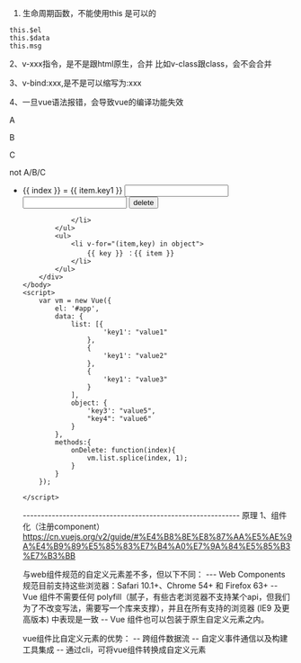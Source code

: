 
1. 生命周期函数，不能使用this
是可以的
```
this.$el
this.$data
this.msg
```

2、v-xxx指令，是不是跟html原生，合并
比如v-class跟class，会不会合并

3、v-bind:xxx,是不是可以缩写为:xxx

4、一旦vue语法报错，会导致vue的编译功能失效
<!DOCTYPE html>
<html>
	<head>
		<meta charset="utf-8">
		<title></title>
		<script src="../vue.js"></script>
	</head>
	<body>
		<div id="app">
			<p v-if="type === 'A'">A</p>
			<p v-else-if="type === 'B'">B</p>
			<p v-else-if="type === 'C'">C</p>
			<p v-else>not A/B/C</p>
		</div>
	</body>
	<script>
		var app = new Vue({
		  el: '#app',
		  data: {
		    type: A
		  }
		});
		
	</script>
</html>

5、解决列表循环下，就地复用，导致元素错乱
input元素（未采用:value指令进行初始赋值）会有这个问题


6、注意列表循环下，如果input采用:value指令进行初始赋值,你修改了input值，在删除数组数据后，触发dom响应，修改的值会恢复成初始值
<!DOCTYPE html>
<html>
	<head>
		<meta charset="utf-8">
		<title></title>
		<script src="../vue.js"></script>
	</head>
	<body>
		<div id="app">
			<ul>
				<li v-for="(item,index) in list" :key="index">
					{{ index }} = {{ item.key1 }}
					<input type="text"></input>
					<!-- 这种就不会有问题 -->
					<input type="text" :value="item.key1"></input>
					<button @click="onDelete(index)">delete</button>

				</li>
			</ul>
			<ul>
				<li v-for="(item,key) in object">
					{{ key }} ：{{ item }}
				</li>
			</ul>
		</div>
	</body>
	<script>
		var vm = new Vue({
			el: '#app',
			data: {
				list: [{
						'key1': "value1"
					},
					{
						'key1': "value2"
					},
					{
						'key1': "value3"
					}
				],
				object: {
					'key3': "value5",
					"key4": "value6"
				}
			},
			methods:{
				onDelete: function(index){
					vm.list.splice(index, 1);
				}
			}
		});
		
	</script>
</html>



------------------------------------------------------------ 原理
1、组件化（注册component）
https://cn.vuejs.org/v2/guide/#%E4%B8%8E%E8%87%AA%E5%AE%9A%E4%B9%89%E5%85%83%E7%B4%A0%E7%9A%84%E5%85%B3%E7%B3%BB

与web组件规范的自定义元素差不多，但以下不同：
--- Web Components 规范目前支持这些浏览器：Safari 10.1+、Chrome 54+ 和 Firefox 63+ 
-- Vue 组件不需要任何 polyfill（腻子，有些古老浏览器不支持某个api，但我们为了不改变写法，需要写一个库来支撑），并且在所有支持的浏览器 (IE9 及更高版本) 中表现是一致
-- Vue 组件也可以包装于原生自定义元素之内。

vue组件比自定义元素的优势：
-- 跨组件数据流
-- 自定义事件通信以及构建工具集成
-- 通过cli，可将vue组件转换成自定义元素